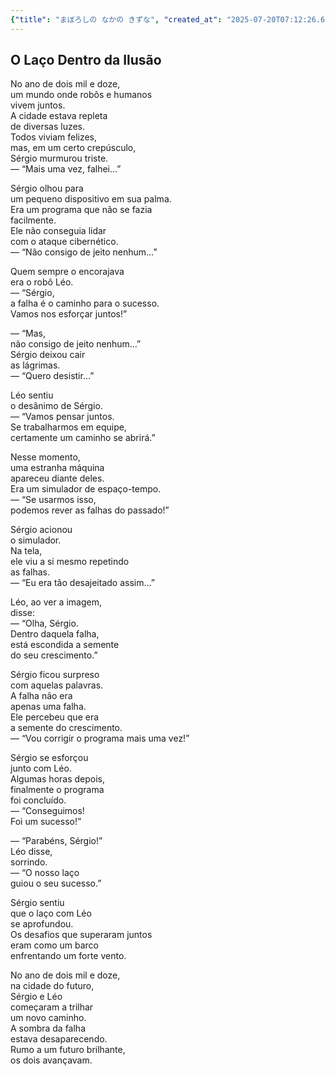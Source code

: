 ```yaml
---
{"title": "まぼろしの なかの きずな", "created_at": "2025-07-20T07:12:26.607857+09:00", "pattern_id": 4, "pattern_name": "ループ脱出型", "year": 2112}
---
```


## O Laço Dentro da Ilusão

No ano de dois mil e doze,  
um mundo onde robôs e humanos  
vivem juntos.  
A cidade estava repleta  
de diversas luzes.  
Todos viviam felizes,  
mas, em um certo crepúsculo,  
Sérgio murmurou triste.  
— “Mais uma vez, falhei…”

Sérgio olhou para  
um pequeno dispositivo em sua palma.  
Era um programa que não se fazia  
facilmente.  
Ele não conseguia lidar  
com o ataque cibernético.  
— “Não consigo de jeito nenhum…”

Quem sempre o encorajava  
era o robô Léo.  
— “Sérgio,  
a falha é o caminho para o sucesso.  
Vamos nos esforçar juntos!”

— “Mas,  
não consigo de jeito nenhum…”  
Sérgio deixou cair  
as lágrimas.  
— “Quero desistir…”

Léo sentiu  
o desânimo de Sérgio.  
— “Vamos pensar juntos.  
Se trabalharmos em equipe,  
certamente um caminho se abrirá.”

Nesse momento,  
uma estranha máquina  
apareceu diante deles.  
Era um simulador de espaço-tempo.  
— “Se usarmos isso,  
podemos rever as falhas do passado!”

Sérgio acionou  
o simulador.  
Na tela,  
ele viu a si mesmo repetindo  
as falhas.  
— “Eu era tão desajeitado assim…”

Léo, ao ver a imagem,  
disse:  
— “Olha, Sérgio.  
Dentro daquela falha,  
está escondida a semente  
do seu crescimento.”

Sérgio ficou surpreso  
com aquelas palavras.  
A falha não era  
apenas uma falha.  
Ele percebeu que era  
a semente do crescimento.  
— “Vou corrigir o programa mais uma vez!”

Sérgio se esforçou  
junto com Léo.  
Algumas horas depois,  
finalmente o programa  
foi concluído.  
— “Conseguimos!  
Foi um sucesso!”

— “Parabéns, Sérgio!”  
Léo disse,  
sorrindo.  
— “O nosso laço  
guiou o seu sucesso.”

Sérgio sentiu  
que o laço com Léo  
se aprofundou.  
Os desafios que superaram juntos  
eram como um barco  
enfrentando um forte vento.

No ano de dois mil e doze,  
na cidade do futuro,  
Sérgio e Léo  
começaram a trilhar  
um novo caminho.  
A sombra da falha  
estava desaparecendo.  
Rumo a um futuro brilhante,  
os dois avançavam.
